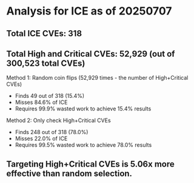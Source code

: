 # Analysis for ICE as of 20250707

## Total ICE CVEs: 318
## Total High and Critical CVEs: 52,929 (out of 300,523 total CVEs)

Method 1: Random coin flips (52,929 times - the number of High+Critical CVEs)
  - Finds 49 out of 318 (15.4%)
  - Misses 84.6% of ICE
  - Requires 99.9% wasted work to achieve 15.4% results

Method 2: Only check High+Critical CVEs
  - Finds 248 out of 318 (78.0%)
  - Misses 22.0% of ICE
  - Requires 99.5% wasted work to achieve 78.0% results

## Targeting High+Critical CVEs is 5.06x more effective than random selection.
